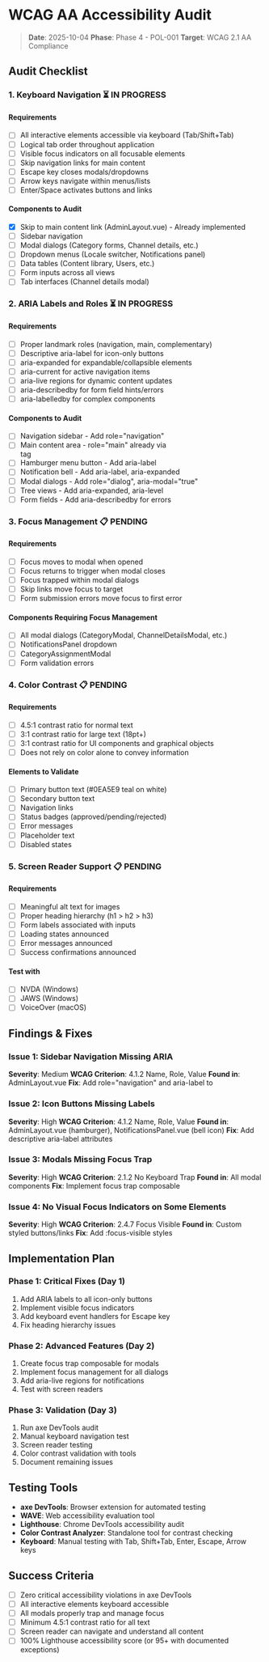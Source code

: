 # WCAG AA Accessibility Audit

> **Date**: 2025-10-04
> **Phase**: Phase 4 - POL-001
> **Target**: WCAG 2.1 AA Compliance

## Audit Checklist

### 1. Keyboard Navigation ⏳ IN PROGRESS

#### Requirements
- [ ] All interactive elements accessible via keyboard (Tab/Shift+Tab)
- [ ] Logical tab order throughout application
- [ ] Visible focus indicators on all focusable elements
- [ ] Skip navigation links for main content
- [ ] Escape key closes modals/dropdowns
- [ ] Arrow keys navigate within menus/lists
- [ ] Enter/Space activates buttons and links

#### Components to Audit
- [x] Skip to main content link (AdminLayout.vue) - Already implemented
- [ ] Sidebar navigation
- [ ] Modal dialogs (Category forms, Channel details, etc.)
- [ ] Dropdown menus (Locale switcher, Notifications panel)
- [ ] Data tables (Content library, Users, etc.)
- [ ] Form inputs across all views
- [ ] Tab interfaces (Channel details modal)

### 2. ARIA Labels and Roles ⏳ IN PROGRESS

#### Requirements
- [ ] Proper landmark roles (navigation, main, complementary)
- [ ] Descriptive aria-label for icon-only buttons
- [ ] aria-expanded for expandable/collapsible elements
- [ ] aria-current for active navigation items
- [ ] aria-live regions for dynamic content updates
- [ ] aria-describedby for form field hints/errors
- [ ] aria-labelledby for complex components

#### Components to Audit
- [ ] Navigation sidebar - Add role="navigation"
- [ ] Main content area - role="main" already via <main> tag
- [ ] Hamburger menu button - Add aria-label
- [ ] Notification bell - Add aria-label, aria-expanded
- [ ] Modal dialogs - Add role="dialog", aria-modal="true"
- [ ] Tree views - Add aria-expanded, aria-level
- [ ] Form fields - Add aria-describedby for errors

### 3. Focus Management 📋 PENDING

#### Requirements
- [ ] Focus moves to modal when opened
- [ ] Focus returns to trigger when modal closes
- [ ] Focus trapped within modal dialogs
- [ ] Skip links move focus to target
- [ ] Form submission errors move focus to first error

#### Components Requiring Focus Management
- [ ] All modal dialogs (CategoryModal, ChannelDetailsModal, etc.)
- [ ] NotificationsPanel dropdown
- [ ] CategoryAssignmentModal
- [ ] Form validation errors

### 4. Color Contrast 📋 PENDING

#### Requirements
- [ ] 4.5:1 contrast ratio for normal text
- [ ] 3:1 contrast ratio for large text (18pt+)
- [ ] 3:1 contrast ratio for UI components and graphical objects
- [ ] Does not rely on color alone to convey information

#### Elements to Validate
- [ ] Primary button text (#0EA5E9 teal on white)
- [ ] Secondary button text
- [ ] Navigation links
- [ ] Status badges (approved/pending/rejected)
- [ ] Error messages
- [ ] Placeholder text
- [ ] Disabled states

### 5. Screen Reader Support 📋 PENDING

#### Requirements
- [ ] Meaningful alt text for images
- [ ] Proper heading hierarchy (h1 > h2 > h3)
- [ ] Form labels associated with inputs
- [ ] Loading states announced
- [ ] Error messages announced
- [ ] Success confirmations announced

#### Test with
- [ ] NVDA (Windows)
- [ ] JAWS (Windows)
- [ ] VoiceOver (macOS)

## Findings & Fixes

### Issue 1: Sidebar Navigation Missing ARIA
**Severity**: Medium
**WCAG Criterion**: 4.1.2 Name, Role, Value
**Found in**: AdminLayout.vue
**Fix**: Add role="navigation" and aria-label to <nav>

### Issue 2: Icon Buttons Missing Labels
**Severity**: High
**WCAG Criterion**: 4.1.2 Name, Role, Value
**Found in**: AdminLayout.vue (hamburger), NotificationsPanel.vue (bell icon)
**Fix**: Add descriptive aria-label attributes

### Issue 3: Modals Missing Focus Trap
**Severity**: High
**WCAG Criterion**: 2.1.2 No Keyboard Trap
**Found in**: All modal components
**Fix**: Implement focus trap composable

### Issue 4: No Visual Focus Indicators on Some Elements
**Severity**: High
**WCAG Criterion**: 2.4.7 Focus Visible
**Found in**: Custom styled buttons/links
**Fix**: Add :focus-visible styles

## Implementation Plan

### Phase 1: Critical Fixes (Day 1)
1. Add ARIA labels to all icon-only buttons
2. Implement visible focus indicators
3. Add keyboard event handlers for Escape key
4. Fix heading hierarchy issues

### Phase 2: Advanced Features (Day 2)
1. Create focus trap composable for modals
2. Implement focus management for all dialogs
3. Add aria-live regions for notifications
4. Test with screen readers

### Phase 3: Validation (Day 3)
1. Run axe DevTools audit
2. Manual keyboard navigation test
3. Screen reader testing
4. Color contrast validation with tools
5. Document remaining issues

## Testing Tools

- **axe DevTools**: Browser extension for automated testing
- **WAVE**: Web accessibility evaluation tool
- **Lighthouse**: Chrome DevTools accessibility audit
- **Color Contrast Analyzer**: Standalone tool for contrast checking
- **Keyboard**: Manual testing with Tab, Shift+Tab, Enter, Escape, Arrow keys

## Success Criteria

- [ ] Zero critical accessibility violations in axe DevTools
- [ ] All interactive elements keyboard accessible
- [ ] All modals properly trap and manage focus
- [ ] Minimum 4.5:1 contrast ratio for all text
- [ ] Screen reader can navigate and understand all content
- [ ] 100% Lighthouse accessibility score (or 95+ with documented exceptions)

